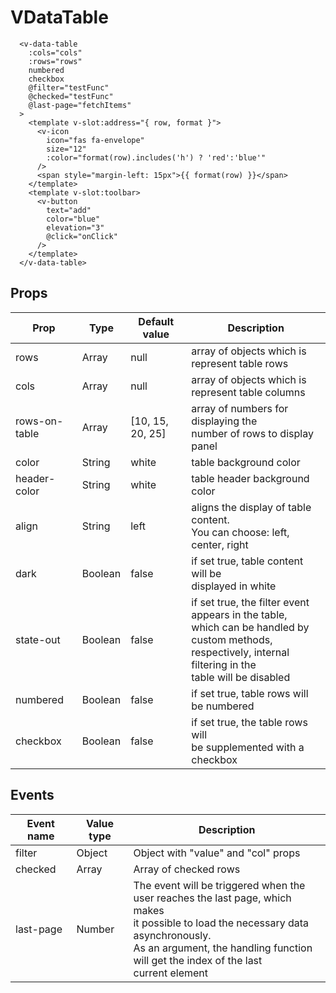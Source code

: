 # VDataTable
```vue
  <v-data-table
    :cols="cols"
    :rows="rows"
    numbered
    checkbox
    @filter="testFunc"
    @checked="testFunc"
    @last-page="fetchItems"
  >
    <template v-slot:address="{ row, format }">
      <v-icon
        icon="fas fa-envelope"
        size="12"
        :color="format(row).includes('h') ? 'red':'blue'"
      />
      <span style="margin-left: 15px">{{ format(row) }}</span>
    </template>
    <template v-slot:toolbar>
      <v-button
        text="add"
        color="blue"
        elevation="3"
        @click="onClick"
      />
    </template>
  </v-data-table>
```
## Props

<table>
    <thead>
        <tr>
            <th colspan="3">Prop</th>
            <th>Type</th>
            <th>Default value</th>
            <th colspan="4">Description</th>
        </tr>
    </thead>
    <tbody>
        <tr>
            <td colspan="3">rows</td>
            <td>Array</td>
            <td>null</td>
            <td>array of objects which is represent table rows</td>
        </tr>
        <tr>
            <td colspan="3">cols</td>
            <td>Array</td>
            <td>null</td>
            <td>array of objects which is represent table columns</td>
        </tr>
        <tr>
            <td colspan="3">rows-on-table</td>
            <td>Array</td>
            <td>[10, 15, 20, 25]</td>
            <td>array of numbers for displaying the <br/> number of rows to display panel</td>
        </tr>
        <tr>
            <td colspan="3">color</td>
            <td>String</td>
            <td>white</td>
            <td>table background color</td>
        </tr>
        <tr>
            <td colspan="3">header-color</td>
            <td>String</td>
            <td>white</td>
            <td>table header background color</td>
        </tr>
        <tr>
            <td colspan="3">align</td>
            <td>String</td>
            <td>left</td>
            <td>aligns the display of table content.<br/> You can choose: left, center, right</td>
        </tr>
        <tr>
            <td colspan="3">dark</td>
            <td>Boolean</td>
            <td>false</td>
            <td>if set true, table content will be<br/> displayed in white</td>
        </tr>
         <tr>
            <td colspan="3">state-out</td>
            <td>Boolean</td>
            <td>false</td>
            <td>if set true, the filter event appears in the table,<br/> which can be handled by custom methods,<br/> respectively, internal filtering in the<br/> table will be disabled</td>
        </tr>
        <tr>
            <td colspan="3">numbered</td>
            <td>Boolean</td>
            <td>false</td>
            <td>if set true, table rows will be numbered</td>
        </tr>
        <tr>
            <td colspan="3">checkbox</td>
            <td>Boolean</td>
            <td>false</td>
            <td>if set true, the table rows will <br/> be supplemented with a checkbox</td>
        </tr>
    </tbody>
</table>


## Events
<table>
    <thead>
        <tr>
            <th>Event name</th>
            <th>Value type</th>
            <th>Description</th>
        </tr>
    </thead>
    <tbody>
        <tr>
            <td>filter</td>
            <td>Object</td>
            <td>Object with "value" and "col" props</td>
        </tr>
        <tr>
            <td>checked</td>
            <td>Array</td>
            <td>Array of checked rows</td>
        </tr>
        <tr>
            <td>last-page</td>
            <td>Number</td>
            <td>The event will be triggered when the<br/> user reaches the last page, which makes <br/> it possible to load the necessary data asynchronously.<br/>As an argument, the handling function<br/> will get the index of the last<br/> current element</td>
        </tr>
    </tbody>
</table>


